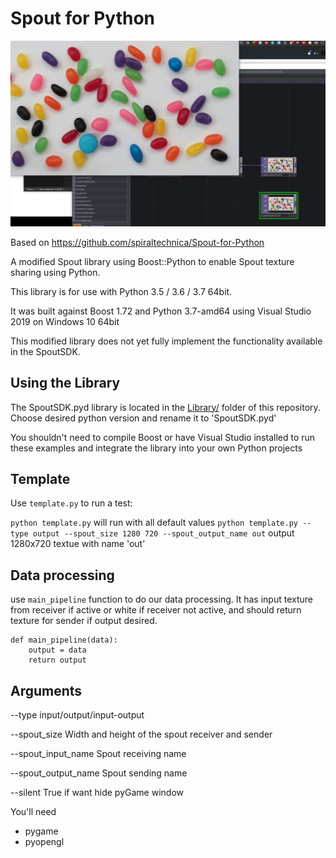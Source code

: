 # Spout for Python

![TD](Images/spout.JPG?raw=true)

Based on https://github.com/spiraltechnica/Spout-for-Python

A modified Spout library using Boost::Python to enable Spout texture sharing using Python.

This library is for use with Python 3.5 / 3.6 / 3.7 64bit. 

It was built against Boost 1.72 and Python 3.7-amd64 using Visual Studio 2019 on Windows 10 64bit

This modified library does not yet fully implement the functionality available in the SpoutSDK. 

## Using the Library
The SpoutSDK.pyd library is located in the [Library/](Library/) folder of this repository. Choose desired python version and rename it to 'SpoutSDK.pyd'

You shouldn't need to compile Boost or have Visual Studio installed to run these examples and integrate the library into your own Python projects

## Template

Use ```template.py``` to run a test:

```python template.py``` will run with all default values
```python template.py --type output --spout_size 1280 720 --spout_output_name out``` output 1280x720 textue with name 'out'

## Data processing
use ```main_pipeline``` function to do our data processing. It has input texture from receiver if active or white if receiver not active, and should return texture for sender if output desired.

```""" here your functions """
def main_pipeline(data):
    output = data
    return output
```


## Arguments
--type input/output/input-output

--spout_size Width and height of the spout receiver and sender

--spout_input_name Spout receiving name

--spout_output_name Spout sending name

--silent True if want hide pyGame window


You'll need
- pygame
- pyopengl
